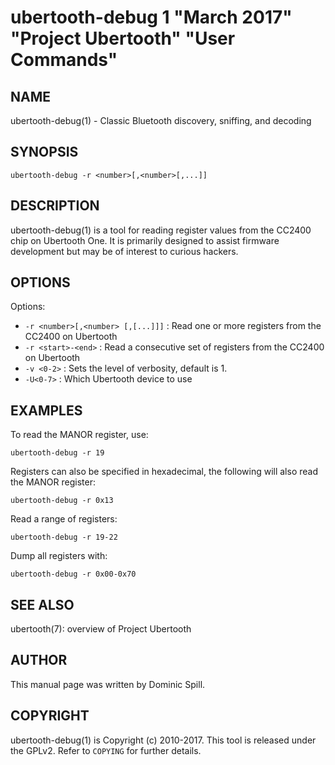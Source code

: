 # ubertooth-debug 1 "March 2017" "Project Ubertooth" "User Commands"

## NAME

ubertooth-debug(1) - Classic Bluetooth discovery, sniffing, and decoding

## SYNOPSIS

    ubertooth-debug -r <number>[,<number>[,...]]

## DESCRIPTION

ubertooth-debug(1) is a tool for reading register values from the CC2400 chip
on Ubertooth One. It is primarily designed to assist firmware development but
may be of interest to curious hackers.

## OPTIONS

Options:

 - `-r <number>[,<number> [,[...]]]` :
   Read one or more registers from the CC2400 on Ubertooth
 - `-r <start>-<end>` :
   Read a consecutive set of registers from the CC2400 on Ubertooth
 - `-v <0-2>` :
   Sets the level of verbosity, default is 1.
 - `-U<0-7>` :
   Which Ubertooth device to use

## EXAMPLES

To read the MANOR register, use:

    ubertooth-debug -r 19

Registers can also be specified in hexadecimal, the following will
also read the MANOR register:

    ubertooth-debug -r 0x13

Read a range of registers:

    ubertooth-debug -r 19-22

Dump all registers with:

    ubertooth-debug -r 0x00-0x70

## SEE ALSO

ubertooth(7): overview of Project Ubertooth

## AUTHOR

This manual page was written by Dominic Spill.

## COPYRIGHT

ubertooth-debug(1) is Copyright (c) 2010-2017. This tool is released under the
GPLv2. Refer to `COPYING` for further details.
